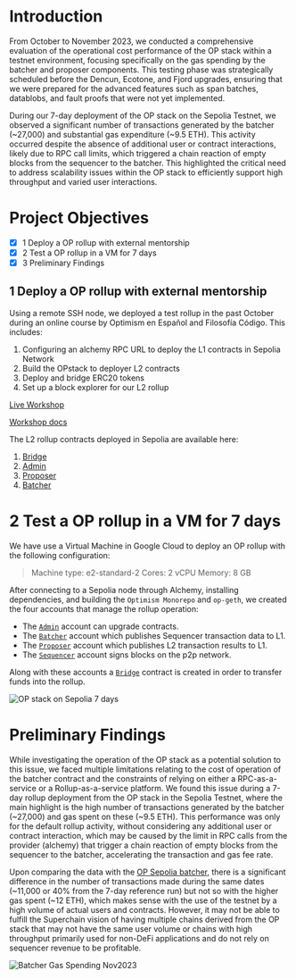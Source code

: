 # Introduction
From October to November 2023, we conducted a comprehensive evaluation of the operational cost performance of the OP stack within a testnet environment, focusing specifically on the gas spending by the batcher and proposer components. This testing phase was strategically scheduled before the Dencun, Ecotone, and Fjord upgrades, ensuring that we were prepared for the advanced features such as span batches, datablobs, and fault proofs that were not yet implemented.

During our 7-day deployment of the OP stack on the Sepolia Testnet, we observed a significant number of transactions generated by the batcher (~27,000) and substantial gas expenditure (~9.5 ETH). This activity occurred despite the absence of additional user or contract interactions, likely due to RPC call limits, which triggered a chain reaction of empty blocks from the sequencer to the batcher. This highlighted the critical need to address scalability issues within the OP stack to efficiently support high throughput and varied user interactions.

# Project Objectives

- [x]  1 Deploy a OP rollup with external mentorship
- [x]  2 Test a OP rollup in a VM for 7 days
- [x]  3 Preliminary Findings

## 1 Deploy a OP rollup with external mentorship

Using a remote SSH node, we deployed a test rollup in the past October during an online course by Optimism en Español and Filosofía Código. This includes:

1. Configuring an alchemy RPC URL to deploy the L1 contracts in Sepolia Network
2. Build the OPstack to deployer L2 contracts
3. Deploy and bridge ERC20 tokens
4. Set up a block explorer for our L2 rollup

[Live Workshop](https://www.youtube.com/watch?v=fQ3tF29gR4w&t=1s)

[Workshop docs](https://github.com/Turupawn/stack-docs/blob/op-pr/src/docs/build/getting-started.md)

The L2 rollup contracts deployed in Sepolia are available here:

1. [Bridge](https://sepolia.etherscan.io/address/0xa4c424c2925f39a3a680d91caaf98dea4db39491)
2. [Admin](https://sepolia.etherscan.io/address/0x7a8c9562526514488875136effd989c794bc58a1)
3. [Proposer](https://sepolia.etherscan.io/address/0xe75a79feb44c0d8e6b1e88c5d7ebab6d07ea512b)
4. [Batcher](https://sepolia.etherscan.io/address/0x1dd9f98d88acb01f0d7f742ac06b4c9094dcd7a4)

# 2 Test a OP rollup in a VM for 7 days

We have use a Virtual Machine in Google Cloud to deploy an OP rollup with the following configuration: 

>Machine type: e2-standard-2
Cores: 2 vCPU
Memory: 8 GB

After connecting to a Sepolia node through Alchemy, installing dependencies, and building the `Optimism Monorepo` and `op-geth`, we created the four accounts that manage the rollup operation:

- The [`Admin`](https://sepolia.etherscan.io/address/0x3c90fda98697e8a8e3a2280e91e37978af6892d5) account can upgrade contracts.
- The [`Batcher`](https://sepolia.etherscan.io/address/0x0baf402794dacb56e5b9d3ae30a269a65e6898ce) account which publishes Sequencer transaction data to L1.
- The [`Proposer`](https://sepolia.etherscan.io/address/0x2deebf69cafeab907d94e6788ffc850090ccb561) account which publishes L2 transaction results to L1.
- The [`Sequencer`](https://sepolia.etherscan.io/address/0x565d75374d2df1e55553ca931f3c0527b2c93868) account signs blocks on the p2p network.

Along with these accounts a [`Bridge`](https://sepolia.etherscan.io/address/0x2139ac2d92de1f4166e9b130a1ac2567dac77132) contract is created in order to transfer funds into the rollup.

![OP stack on Sepolia 7 days](https://www.notion.so/image/https%3A%2F%2Fprod-files-secure.s3.us-west-2.amazonaws.com%2Fb93d7c62-4ce7-46c6-a8c7-8f9ce471d508%2F111df0ce-eecf-4875-a20b-8e22ac941905%2FUntitled.png?table=block&id=3492b6fe-ecb8-43d5-a3ce-ab2af7c16b1a&spaceId=b93d7c62-4ce7-46c6-a8c7-8f9ce471d508&width=2000&userId=9ec5d830-7a6e-4543-99a2-3a110d7fec88&cache=v2)

# Preliminary Findings

While investigating the operation of the OP stack as a potential solution to this issue, we faced multiple limitations relating to the cost of operation of the batcher contract and the constraints of relying on either a RPC-as-a-service or a Rollup-as-a-service platform. We found this issue during a 7-day rollup deployment from the OP stack in the Sepolia Testnet, where the main highlight is the high number of transactions generated by the batcher (~27,000) and gas spent on these (~9.5 ETH). This performance was only for the default rollup activity, without considering any additional user or contract interaction, which may be caused by the limit in RPC calls from the provider (alchemy) that trigger a chain reaction of empty blocks from the sequencer to the batcher, accelerating the transaction and gas fee rate. 

Upon comparing the data with the [OP Sepolia batcher](https://sepolia.etherscan.io/address/0x8F23BB38F531600e5d8FDDaAEC41F13FaB46E98c), there is a significant difference in the number of transactions made during the same dates (~11,000 or 40% from the 7-day reference run) but not so with the higher gas spent (~12 ETH), which makes sense with the use of the testnet by a high volume of actual users and contracts. However, it may not be able to fulfill the Superchain vision of having multiple chains derived from the OP stack that may not have the same user volume or chains with high throughput primarily used for non-DeFi applications and do not rely on sequencer revenue to be profitable.

![Batcher Gas Spending Nov2023](https://www.notion.so/image/https%3A%2F%2Fprod-files-secure.s3.us-west-2.amazonaws.com%2Fb93d7c62-4ce7-46c6-a8c7-8f9ce471d508%2F714b169c-e2b2-46e3-aa18-b4b907d44f02%2FUntitled.png?table=block&id=60ccce5e-d012-43be-83cd-a9d51db22d94&spaceId=b93d7c62-4ce7-46c6-a8c7-8f9ce471d508&width=2000&userId=9ec5d830-7a6e-4543-99a2-3a110d7fec88&cache=v2)